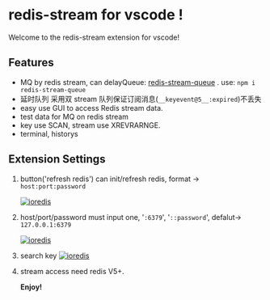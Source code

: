 # redis-stream for vscode !

Welcome to the redis-stream extension for vscode!

## Features

- MQ by redis stream, can delayQueue: [redis-stream-queue](https://github.com/runzx/redis-stream-queue) . use: `npm i redis-stream-queue`
- 延时队列 采用双 stream 队列保证订阅消息(`__keyevent@5__:expired`)不丢失
- easy use GUI to access Redis stream data.
- test data for MQ on redis stream
- key use SCAN, stream use XREVRARNGE.
- terminal, historys

## Extension Settings

1. button('refresh redis') can init/refresh redis, format -> `host:port:password`

   [![ioredis](https://www.bosstg.cn/assets/img/redis-stream-vscode-2.JPG)](https://github.com/runzx/redis-stream-vscode)

2. host/port/password must input one, '`:6379`', '`::password`', defalut-> `127.0.0.1:6379`

   [![ioredis](https://www.bosstg.cn/assets/img/redis-stream-vscode-4.JPG)](https://github.com/runzx/redis-stream-vscode)

3. search key
   [![ioredis](https://www.bosstg.cn/assets/img/redis-stream-vscode-3.JPG)](https://github.com/runzx/redis-stream-vscode)

4. stream access need redis V5+.

   **Enjoy!**
